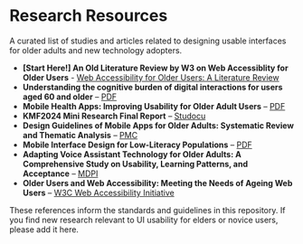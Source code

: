 # Research Resources

A curated list of studies and articles related to designing usable interfaces for older adults and new technology adopters.

-   **[Start Here!] An Old Literature Review by W3 on Web Accessiblity for Older Users** - [Web Accessibility for Older Users: A Literature Review
    ](https://www.w3.org/TR/wai-age-literature/)
-   **Understanding the cognitive burden of digital interactions for users aged 60 and older** – [PDF](https://openresearch.ocadu.ca/id/eprint/4732/7/Understanding%20the%20cognitive%20burden%20of%20digital%20interactions%20for%20users%20aged%2060%20and%20older.pdf)
-   **Mobile Health Apps: Improving Usability for Older Adult Users** – [PDF](https://journals.sagepub.com/doi/abs/10.1177/1064804619840731)
-   **KMF2024 Mini Research Final Report** – [Studocu](https://www.studocu.com/my/document/universiti-malaysia-sarawak/research-methodology-pengkaedahan-penyelidikan/kmf2024-mini-research-final-report/110192318)
-   **Design Guidelines of Mobile Apps for Older Adults: Systematic Review and Thematic Analysis** – [PMC](https://pmc.ncbi.nlm.nih.gov/articles/PMC10557006/)
-   **Mobile Interface Design for Low-Literacy Populations** – [PDF](https://course.khoury.northeastern.edu/is4300f13/ssl/chaudry.pdf)
-   **Adapting Voice Assistant Technology for Older Adults: A Comprehensive Study on Usability, Learning Patterns, and Acceptance** – [MDPI](https://www.mdpi.com/2673-6470/5/1/4)
-   **Older Users and Web Accessibility: Meeting the Needs of Ageing Web Users** – [W3C Web Accessibility Initiative](https://www.w3.org/WAI/older-users/)

These references inform the standards and guidelines in this repository. If you find new research relevant to UI usability for elders or novice users, please add it here.
